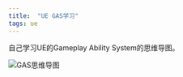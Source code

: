 ```yaml
---
title:  "UE GAS学习"
tags: ue
---
```

自己学习UE的Gameplay Ability System的思维导图。  
<!--more-->
![GAS思维导图](/assets/2025-04-03-UE-GAS学习/GAS.png)